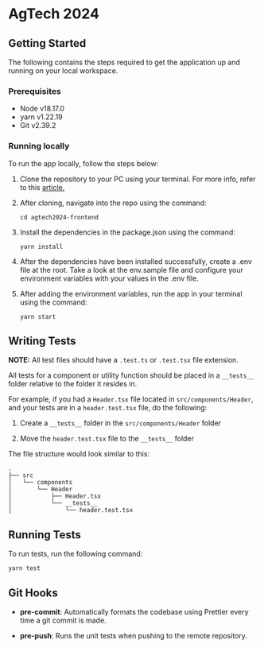 # AgTech 2024

## Getting Started

The following contains the steps required to get the application up and running on your local workspace.

### Prerequisites

- Node v18.17.0
- yarn v1.22.19
- Git v2.39.2

### Running locally

To run the app locally, follow the steps below:

1. Clone the repository to your PC using your terminal. For more info, refer to this [article.](https://docs.github.com/en/github/creating-cloning-and-archiving-repositories/cloning-a-repository-from-github/cloning-a-repository)

2. After cloning, navigate into the repo using the command:

   ```
   cd agtech2024-frontend
   ```

3. Install the dependencies in the package.json using the command:

   ```
   yarn install
   ```

4. After the dependencies have been installed successfully, create a .env file at the root. Take a look at the env.sample file and configure your environment variables with your values in the .env file.

5. After adding the environment variables, run the app in your terminal using the command:
   ```
   yarn start
   ```

## Writing Tests

**NOTE:** All test files should have a `.test.ts` or `.test.tsx` file extension.

All tests for a component or utility function should be placed in a `__tests__` folder relative to the folder it resides in.

For example, if you had a `Header.tsx` file located in `src/components/Header`, and your tests are in a `header.test.tsx` file, do the following:

1. Create a `__tests__` folder in the `src/components/Header` folder

2. Move the `header.test.tsx` file to the `__tests__` folder

The file structure would look similar to this:

```
.
├── src
│   └── components
|       └── Header
│           ├── Header.tsx
│           └── __tests__
│               └── header.test.tsx

```

## Running Tests

To run tests, run the following command:

```
yarn test
```

## Git Hooks

- **pre-commit**: Automatically formats the codebase using Prettier every time a git commit is made.

- **pre-push**: Runs the unit tests when pushing to the remote repository.
